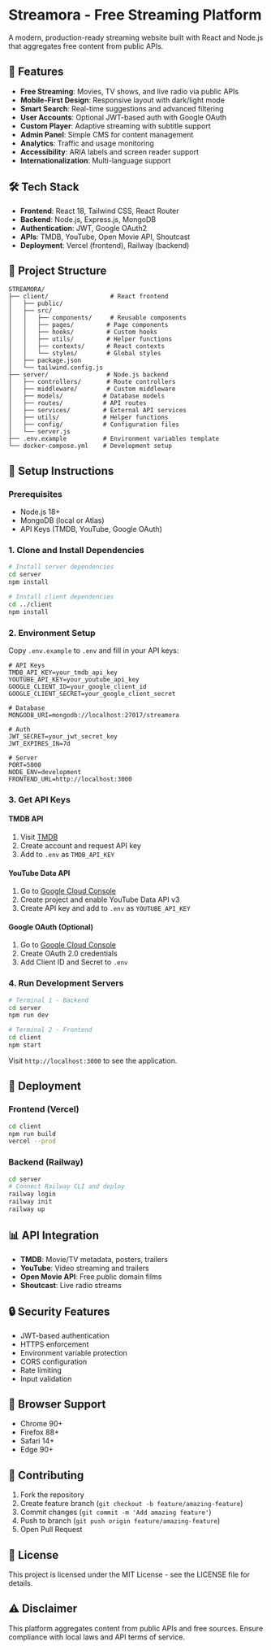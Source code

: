 # Streamora - Free Streaming Platform

A modern, production-ready streaming website built with React and Node.js that aggregates free content from public APIs.

## 🚀 Features

- **Free Streaming**: Movies, TV shows, and live radio via public APIs
- **Mobile-First Design**: Responsive layout with dark/light mode
- **Smart Search**: Real-time suggestions and advanced filtering
- **User Accounts**: Optional JWT-based auth with Google OAuth
- **Custom Player**: Adaptive streaming with subtitle support
- **Admin Panel**: Simple CMS for content management
- **Analytics**: Traffic and usage monitoring
- **Accessibility**: ARIA labels and screen reader support
- **Internationalization**: Multi-language support

## 🛠️ Tech Stack

- **Frontend**: React 18, Tailwind CSS, React Router
- **Backend**: Node.js, Express.js, MongoDB
- **Authentication**: JWT, Google OAuth2
- **APIs**: TMDB, YouTube, Open Movie API, Shoutcast
- **Deployment**: Vercel (frontend), Railway (backend)

## 📁 Project Structure

```
STREAMORA/
├── client/                 # React frontend
│   ├── public/
│   ├── src/
│   │   ├── components/     # Reusable components
│   │   ├── pages/         # Page components
│   │   ├── hooks/         # Custom hooks
│   │   ├── utils/         # Helper functions
│   │   ├── contexts/      # React contexts
│   │   └── styles/        # Global styles
│   ├── package.json
│   └── tailwind.config.js
├── server/                # Node.js backend
│   ├── controllers/       # Route controllers
│   ├── middleware/        # Custom middleware
│   ├── models/           # Database models
│   ├── routes/           # API routes
│   ├── services/         # External API services
│   ├── utils/            # Helper functions
│   ├── config/           # Configuration files
│   └── server.js
├── .env.example          # Environment variables template
└── docker-compose.yml    # Development setup
```

## 🔧 Setup Instructions

### Prerequisites
- Node.js 18+
- MongoDB (local or Atlas)
- API Keys (TMDB, YouTube, Google OAuth)

### 1. Clone and Install Dependencies

```bash
# Install server dependencies
cd server
npm install

# Install client dependencies
cd ../client
npm install
```

### 2. Environment Setup

Copy `.env.example` to `.env` and fill in your API keys:

```env
# API Keys
TMDB_API_KEY=your_tmdb_api_key
YOUTUBE_API_KEY=your_youtube_api_key
GOOGLE_CLIENT_ID=your_google_client_id
GOOGLE_CLIENT_SECRET=your_google_client_secret

# Database
MONGODB_URI=mongodb://localhost:27017/streamora

# Auth
JWT_SECRET=your_jwt_secret_key
JWT_EXPIRES_IN=7d

# Server
PORT=5000
NODE_ENV=development
FRONTEND_URL=http://localhost:3000
```

### 3. Get API Keys

#### TMDB API
1. Visit [TMDB](https://www.themoviedb.org/settings/api)
2. Create account and request API key
3. Add to `.env` as `TMDB_API_KEY`

#### YouTube Data API
1. Go to [Google Cloud Console](https://console.cloud.google.com/)
2. Create project and enable YouTube Data API v3
3. Create API key and add to `.env` as `YOUTUBE_API_KEY`

#### Google OAuth (Optional)
1. Go to [Google Cloud Console](https://console.cloud.google.com/)
2. Create OAuth 2.0 credentials
3. Add Client ID and Secret to `.env`

### 4. Run Development Servers

```bash
# Terminal 1 - Backend
cd server
npm run dev

# Terminal 2 - Frontend
cd client
npm start
```

Visit `http://localhost:3000` to see the application.

## 🚀 Deployment

### Frontend (Vercel)
```bash
cd client
npm run build
vercel --prod
```

### Backend (Railway)
```bash
cd server
# Connect Railway CLI and deploy
railway login
railway init
railway up
```

## 📊 API Integration

- **TMDB**: Movie/TV metadata, posters, trailers
- **YouTube**: Video streaming and trailers
- **Open Movie API**: Free public domain films
- **Shoutcast**: Live radio streams

## 🔒 Security Features

- JWT-based authentication
- HTTPS enforcement
- Environment variable protection
- CORS configuration
- Rate limiting
- Input validation

## 📱 Browser Support

- Chrome 90+
- Firefox 88+
- Safari 14+
- Edge 90+

## 🤝 Contributing

1. Fork the repository
2. Create feature branch (`git checkout -b feature/amazing-feature`)
3. Commit changes (`git commit -m 'Add amazing feature'`)
4. Push to branch (`git push origin feature/amazing-feature`)
5. Open Pull Request

## 📄 License

This project is licensed under the MIT License - see the LICENSE file for details.

## ⚠️ Disclaimer

This platform aggregates content from public APIs and free sources. Ensure compliance with local laws and API terms of service.
